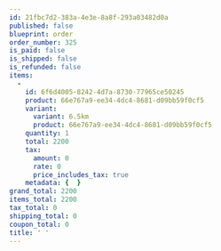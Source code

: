 ```yaml
---
id: 21fbc7d2-383a-4e3e-8a8f-293a03482d0a
published: false
blueprint: order
order_number: 325
is_paid: false
is_shipped: false
is_refunded: false
items:
  -
    id: 6f6d4005-8242-4d7a-8730-77965ce50245
    product: 66e767a9-ee34-4dc4-8681-d09bb59f0cf5
    variant:
      variant: 6.5km
      product: 66e767a9-ee34-4dc4-8681-d09bb59f0cf5
    quantity: 1
    total: 2200
    tax:
      amount: 0
      rate: 0
      price_includes_tax: true
    metadata: {  }
grand_total: 2200
items_total: 2200
tax_total: 0
shipping_total: 0
coupon_total: 0
title: ' '
---
```


